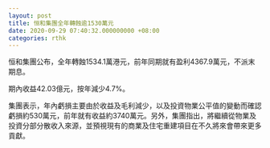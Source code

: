 ```yaml
---
layout: post
title: 恒和集團全年轉蝕逾1530萬元
date: 2020-09-29 07:40:32.000000000 +08:00
categories: rthk
---
```


恒和集團公布，全年轉蝕1534.1萬港元，前年同期就有盈利4367.9萬元，不派末期息。

期內收益42.03億元，按年減少4.7%。

集團表示，年內虧損主要由於收益及毛利減少，以及投資物業公平值的變動而確認虧損約530萬元，前年就有收益約3740萬元。另外，集團指出，將繼續從物業及投資分部分散收入來源，並預視現有的商業及住宅重建項目在不久將來會帶來更多貢獻。
